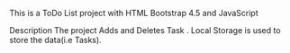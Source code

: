 This is a ToDo List project with HTML Bootstrap 4.5 and JavaScript 

Description
The project Adds and Deletes Task .
Local Storage is used to store the data(i.e Tasks).
